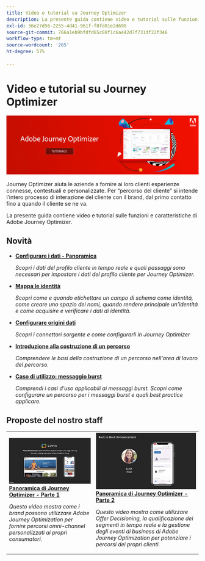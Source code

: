 ```yaml
---
title: Video e tutorial su Journey Optimizer
description: La presente guida contiene video e tutorial sulle funzioni e caratteristiche di Adobe Journey Optimizer.
exl-id: 36e27d56-2255-4d41-961f-f8fd01e2d698
source-git-commit: 766a1eb9bfdfd65c08f1c6a442d7f731df22f346
workflow-type: tm+mt
source-wordcount: '265'
ht-degree: 57%

---
```



# Video e tutorial su Journey Optimizer

![](./assets/ajo-banner.png)

Journey Optimizer aiuta le aziende a fornire ai loro clienti esperienze connesse, contestuali e personalizzate. Per “percorso del cliente” si intende l’intero processo di interazione del cliente con il brand, dal primo contatto fino a quando il cliente se ne va.

La presente guida contiene video e tutorial sulle funzioni e caratteristiche di Adobe Journey Optimizer.

## Novità

* **[Configurare i dati - Panoramica](/help/set-up-data/set-up-data-overview.md)**

   *Scopri i dati del profilo cliente in tempo reale e quali passaggi sono necessari per impostare i dati del profilo cliente per Journey Optimizer.*

* **[Mappa le identità](/help/set-up-data/map-identities.md)**

   *Scopri come e quando etichettare un campo di schema come identità, come creare uno spazio dei nomi, quando rendere principale un’identità e come acquisire e verificare i dati di identità.*

* **[Configurare origini dati](/help/set-up-data/configure-data-sources.md)**

   *Scopri i connettori sorgente e come configurarli in Journey Optimizer*

* **[Introduzione alla costruzione di un percorso](/help/create-journeys/introduction-to-building-a-journey.md)**

   *Comprendere le basi della costruzione di un percorso nell&#39;area di lavoro del percorso.*

* **[Caso di utilizzo: messaggio burst](/help/create-journeys/use-case-read-burst-message.md)**

   *Comprendi i casi d’uso applicabili ai messaggi burst. Scopri come configurare un percorso per i messaggi burst e quali best practice applicare.*

## Proposte del nostro staff

<table>
<tr>
  <td>
    <a href="./introduction/journey-optimizer-overview-part-1.md">
      <img alt="Panoramica di Journey Optimizer - Parte 1: distribuzione di percorsi omni-channel (video)" src="./assets/334174.jpg"/>
    </a>
    <div>
      <a href="./introduction/journey-optimizer-overview-part-1.md">
    <strong>Panoramica di Journey Optimizer - Parte 1 </strong>
    </a>
    </div>
    <p>
    <em>Questo video mostra come i brand possono utilizzare Adobe Journey Optimization per fornire percorsi omni-channel personalizzati ai propri consumatori.</em>
    <p>
  </td>
    <td>
    <a href="./introduction/journey-optimizer-overview-part-2.md">
      <img alt="Panoramica di Journey Optimizer - Parte 2: distribuzione di percorsi omni-channel (video)" src="./assets/334175.jpg"/>
    </a>
    <div>
      <a href="./introduction/journey-optimizer-overview-part-2.md">
    <strong>Panoramica di Journey Optimizer - Parte 2 </strong>
    </a>
    </div>
    <p>
    <em>Questo video mostra come utilizzare Offer Decisioning, la qualificazione dei segmenti in tempo reale e la gestione degli eventi di business di Adobe Journey Optimization per potenziare i percorsi dei propri clienti.</em>
    <p>
  </td>
</table>




